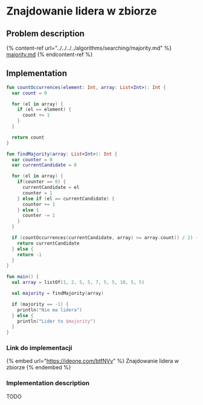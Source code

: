 # Znajdowanie lidera w zbiorze

## Problem description

{% content-ref url="../../../../algorithms/searching/majority.md" %}
[majority.md](../../../../algorithms/searching/majority.md)
{% endcontent-ref %}

## Implementation

```kotlin
fun countOccurrences(element: Int, array: List<Int>): Int {
  var count = 0

  for (el in array) {
    if (el == element) {
      count += 1
    }
  }

  return count
}

fun findMajority(array: List<Int>): Int {
  var counter = 0
  var currentCandidate = 0

  for (el in array) {
    if(counter == 0) {
      currentCandidate = el
      counter = 1
    } else if (el == currentCandidate) {
      counter += 1
    } else {
      counter -= 1
    }
  }

  if (countOccurrences(currentCandidate, array) >= array.count() / 2) {
    return currentCandidate
  } else {
    return -1
  }
}

fun main() {
  val array = listOf(1, 2, 5, 5, 7, 5, 5, 10, 5, 5)

  val majority = findMajority(array)

  if (majority == -1) {
    println("Nie ma lidera")
  } else {
    println("Lider to $majority")
  }
}
```

### Link do implementacji

{% embed url="https://ideone.com/btfNVv" %}
Znajdowanie lidera w zbiorze
{% endembed %}

### Implementation description

TODO
